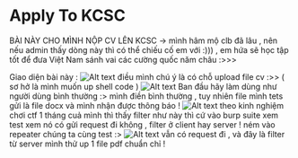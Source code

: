 # Apply To KCSC 
BÀI NÀY CHO MÌNH NỘP CV LÊN KCSC -> mình hâm mộ clb đã lâu , nên nếu admin thấy dòng này thì có thể chiếu cố em với :))) , em hứa sẽ học tập tốt để đưa Việt Nam sánh vai các cường quốc năm châu  :>>>

Giao diện bài này : 
![Alt text](image.png)
điều mình chú ý là có chỗ upload file cv :>>  ( sơ hở là mình muốn up shell code )
![Alt text](image-1.png)
Ban đầu hãy làm dùng như người dùng bình thường :> 
mình điền bình thường , tuy nhiên file mình tets gửi là file docx
và mình nhận được thông báo ! 
![Alt text](image-2.png)
theo kinh nghiệm chơi ctf 1 tháng cuả mình thì thấy filter như này thì cứ vào burp suite xem test xem nó có gửi request đi không , filter ở client hay server ! 
ném vào repeater chúng ta cùng test :>
![Alt text](image-3.png)
vẫn có request đi , và đây là filter từ server 
mình thử up 1 file pdf chuẩn chỉ ! 

